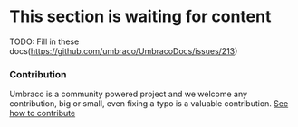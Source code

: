 # This section is waiting for content

TODO: Fill in these docs(https://github.com/umbraco/UmbracoDocs/issues/213)

### Contribution
Umbraco is a community powered project and we welcome any contribution, big or small, even fixing a typo is a valuable contribution.
[See how to contribute](https://github.com/umbraco/UmbracoDocs)
